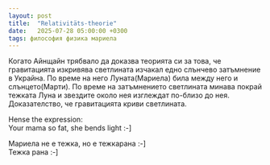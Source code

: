 ```yaml
---
layout: post
title:  "Relativitäts-theorie"
date:   2025-07-28 05:00:00 +0300
tags: философия физика мариела
---
```

Когато Айнщайн трябвало да доказва теорията си за това, 
че гравитацията изкривява светлината изчакал едно слънчево затъмнение в Украйна. 
По време на него Луната(Мариела) била между него и слънцето(Марти). 
По време на затъмнението светлината минава покрай тежката Луна и звездите около нея изглеждат по-близо до нея. 
Доказателство, че гравитацията криви светлината.

Hense the expression:  
Your mama so fat, she bends light :-]

Мариела не е тежка, но е тежкарана :-]  
Тежка рана :-]
